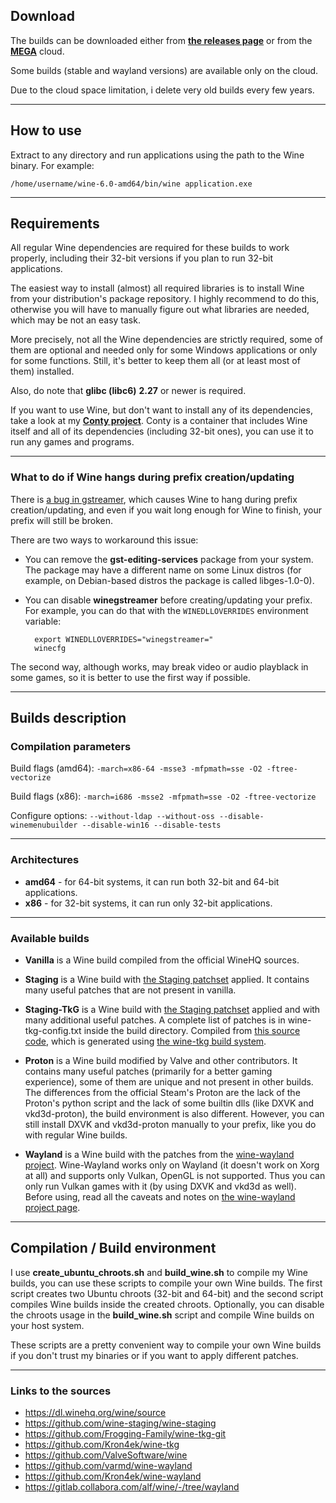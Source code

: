 ## Download

The builds can be downloaded either from [**the releases page**](https://github.com/Kron4ek/Wine-Builds/releases) or from the **[MEGA](https://mega.nz/folder/ZZUV1K7J#kIenmTQoi0if-SAcMSuAHA)** cloud.

Some builds (stable and wayland versions) are available only on the cloud.

Due to the cloud space limitation, i delete very old builds every few years.

---

## How to use

Extract to any directory and run applications using the path to the Wine binary. For example:

    /home/username/wine-6.0-amd64/bin/wine application.exe

---

## Requirements

All regular Wine dependencies are required for these builds to work properly, including their 32-bit versions if you plan to run 32-bit applications.

The easiest way to install (almost) all required libraries is to install Wine from your distribution's package repository. I highly recommend to do this, otherwise you will have to manually figure out what libraries are needed, which may be not an easy task.

More precisely, not all the Wine dependencies are strictly required, some of them are optional and needed only for some Windows applications or only for some functions. Still, it's better to keep them all (or at least most of them) installed.

Also, do note that **glibc (libc6)** **2.27** or newer is required.

If you want to use Wine, but don't want to install any of its dependencies, take a look at my [**Conty project**](https://github.com/Kron4ek/Conty). Conty is a container that includes Wine itself and all of its dependencies (including 32-bit ones), you can use it to run any games and programs.

---

### What to do if Wine hangs during prefix creation/updating

There is [a bug in gstreamer](https://bugs.winehq.org/show_bug.cgi?id=51086), which causes Wine to hang during prefix creation/updating, and even if you wait long enough for Wine to finish, your prefix will still be broken.

There are two ways to workaround this issue:

* You can remove the **gst-editing-services** package from your system. The package may have a different name on some Linux distros (for example, on Debian-based distros the package is called libges-1.0-0).
* You can disable **winegstreamer** before creating/updating your prefix. For example, you can do that with the `WINEDLLOVERRIDES` environment variable:

        export WINEDLLOVERRIDES="winegstreamer="
        winecfg

The second way, although works, may break video or audio playblack in some games, so it is better to use the first way if possible.

---

## Builds description

### Compilation parameters

Build flags (amd64): `-march=x86-64 -msse3 -mfpmath=sse -O2 -ftree-vectorize`

Build flags (x86): `-march=i686 -msse2 -mfpmath=sse -O2 -ftree-vectorize`

Configure options: `--without-ldap --without-oss --disable-winemenubuilder --disable-win16 --disable-tests`

---

### Architectures

* **amd64** - for 64-bit systems, it can run both 32-bit and 64-bit applications.
* **x86** - for 32-bit systems, it can run only 32-bit applications.

---

### Available builds

* **Vanilla** is a Wine build compiled from the official WineHQ sources.

* **Staging** is a Wine build with [the Staging patchset](https://github.com/wine-staging/wine-staging) applied. It contains many useful patches that are not present in vanilla.

* **Staging-TkG** is a Wine build with [the Staging patchset](https://github.com/wine-staging/wine-staging) applied and with many additional useful patches. A complete list of patches is in wine-tkg-config.txt inside the build directory. Compiled from [this source code](https://github.com/Kron4ek/wine-tkg), which is generated using [the wine-tkg build system](https://github.com/Frogging-Family/wine-tkg-git).

* **Proton** is a Wine build modified by Valve and other contributors. It contains many useful patches (primarily for a better gaming experience), some of them are unique and not present in other builds. The differences from the official Steam's Proton are the lack of the Proton's python script and the lack of some builtin dlls (like DXVK and vkd3d-proton), the build environment is also different. However, you can still install DXVK and vkd3d-proton manually to your prefix, like you do with regular Wine builds.

* **Wayland** is a Wine build with the patches from the [wine-wayland project](https://github.com/varmd/wine-wayland). Wine-Wayland works only on Wayland (it doesn't work on Xorg at all) and supports only Vulkan, OpenGL is not supported. Thus you can only run Vulkan games with it (by using DXVK and vkd3d as well). Before using, read all the caveats and notes on [the wine-wayland project page](https://github.com/varmd/wine-wayland).
---

## Compilation / Build environment

I use **create_ubuntu_chroots.sh** and **build_wine.sh** to compile my Wine builds, you can use these scripts to compile your own Wine builds. The first script creates two Ubuntu chroots (32-bit and 64-bit) and the second script compiles Wine builds inside the created chroots. Optionally, you can disable the chroots usage in the **build_wine.sh** script and compile Wine builds on your host system.

These scripts are a pretty convenient way to compile your own Wine builds if you don't trust my binaries or if you want to apply different patches.

---

### Links to the sources

* https://dl.winehq.org/wine/source
* https://github.com/wine-staging/wine-staging
* https://github.com/Frogging-Family/wine-tkg-git
* https://github.com/Kron4ek/wine-tkg
* https://github.com/ValveSoftware/wine
* https://github.com/varmd/wine-wayland
* https://github.com/Kron4ek/wine-wayland
* https://gitlab.collabora.com/alf/wine/-/tree/wayland

